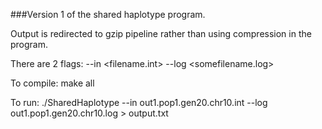 ###Version 1 of the shared haplotype program.


Output is redirected to  gzip pipeline rather than using compression in the program.


There are 2 flags:
--in <filename.int>
--log <somefilename.log>


To compile:
make all

To run:
./SharedHaplotype --in out1.pop1.gen20.chr10.int --log out1.pop1.gen20.chr10.log > output.txt
